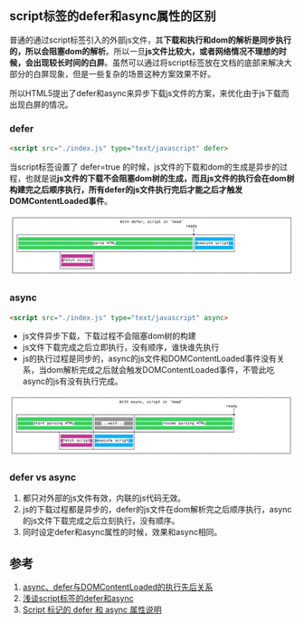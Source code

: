 ## script标签的defer和async属性的区别
普通的通过script标签引入的外部js文件，其**下载和执行和dom的解析是同步执行的，所以会阻塞dom的解析**。所以一旦**js文件比较大，或者网络情况不理想的时候，会出现较长时间的白屏**。虽然可以通过将script标签放在文档的底部来解决大部分的白屏现象，但是一些复杂的场景这种方案效果不好。

所以HTML5提出了defer和async来异步下载js文件的方案，来优化由于js下载而出现白屏的情况。

### defer
```html
<script src="./index.js" type="text/javascript" defer>
```  
当script标签设置了 defer=true 的时候，js文件的下载和dom的生成是异步的过程，也就是说**js文件的下载不会阻塞dom树的生成，而且js文件的执行会在dom树构建完之后顺序执行，所有defer的js文件执行完后才能之后才触发DOMContentLoaded事件**。

![with-defer.png](./images/with-defer.png)

### async
```html
<script src="./index.js" type="text/javascript" async>
```  
- js文件异步下载，下载过程不会阻塞dom树的构建
- js文件下载完成之后立即执行，没有顺序，谁快谁先执行
- js的执行过程是同步的，async的js文件和DOMContentLoaded事件没有关系，当dom解析完成之后就会触发DOMContentLoaded事件，不管此吃async的js有没有执行完成。

![with-async.png](./images/with-async.png)

### defer vs async
1. 都只对外部的js文件有效，内联的js代码无效。
2. js的下载过程都是异步的，defer的js文件在dom解析完之后顺序执行，async的js文件下载完成之后立刻执行，没有顺序。
3. 同时设定defer和async属性的时候，效果和async相同。


## 参考
1. [async、defer与DOMContentLoaded的执行先后关系](https://blog.csdn.net/zyj0209/article/details/79698430)
2. [浅谈script标签的defer和async](https://segmentfault.com/a/1190000006778717)
3. [Script 标记的 defer 和 async 属性说明](https://beginor.github.io/2019/01/25/script-defer-async.html)